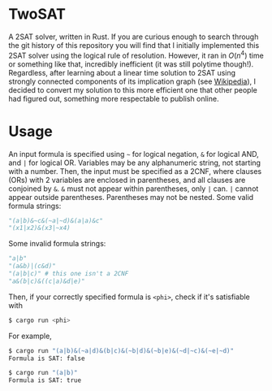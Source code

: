 # TwoSAT

A 2SAT solver, written in Rust. If you are curious enough to search through the git history of this repository
you will find that I initially implemented this 2SAT solver using the logical rule of resolution. However, it ran in $O(n^4)$ time or something like that, incredibly inefficient (it was still polytime though!).
Regardless, after learning about a linear time solution to 2SAT using strongly connected components of its implication graph (see [Wikipedia](https://en.wikipedia.org/wiki/2-satisfiability#Strongly_connected_components)), I decided to convert my solution to this more efficient one that other people had figured out, something more respectable to publish online.

# Usage

An input formula is specified using `~` for logical negation, `&` for logical AND, and `|` for logical OR. Variables may be any alphanumeric string, not starting with a number. Then, the input must be specified as a 2CNF, where clauses (ORs) with 2 variables are enclosed in parentheses, and all clauses are conjoined by `&`. `&` must not appear within parentheses, only `|` can. `|` cannot appear outside parentheses. Parentheses may not be nested. Some valid formula strings:
```py
"(a|b)&~c&(~a|~d)&(a|a)&c"
"(x1|x2)&(x3|~x4)
```
Some invalid formula strings:
```py
"a|b"
"(a&b)|(c&d)"
"(a|b|c)" # this one isn't a 2CNF
"a&(b|c)&((c|a)&d|e)"
```

Then, if your correctly specified formula is `<phi>`, check if it's satisfiable with
```sh
$ cargo run <phi>
```

For example,
```sh
$ cargo run "(a|b)&(~a|d)&(b|c)&(~b|d)&(~b|e)&(~d|~c)&(~e|~d)"
Formula is SAT: false

$ cargo run "(a|b)"
Formula is SAT: true
```
